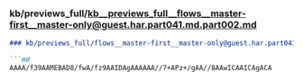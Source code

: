 ### kb/previews_full/kb__previews_full__flows__master-first__master-only@guest.har.part041.md.part002.md

```md
### kb/previews_full/flows__master-first__master-only@guest.har.part041.md (part 002)

```md
AAAA/f39AAMEBAD8/fwA/fz9AAIDAgAAAAAA//7+APz+/gAA//8AAwICAAICAgACA
```

```

```
